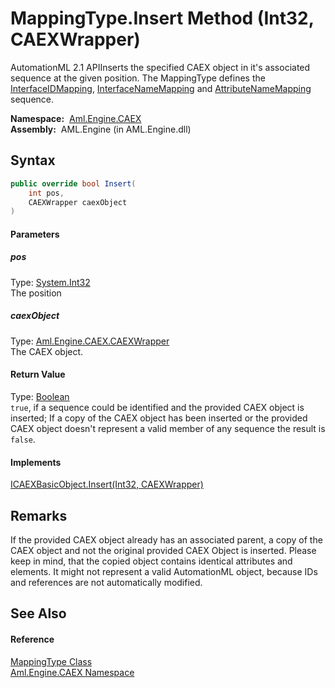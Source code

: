 MappingType.Insert Method (Int32, CAEXWrapper)
==============================================
AutomationML 2.1 APIInserts the specified CAEX object in it's associated sequence at the given position. The MappingType defines the [InterfaceIDMapping][1], [InterfaceNameMapping][2] and [AttributeNameMapping][3] sequence.

  **Namespace:**  [Aml.Engine.CAEX][4]  
  **Assembly:**  AML.Engine (in AML.Engine.dll)

Syntax
------

```csharp
public override bool Insert(
	int pos,
	CAEXWrapper caexObject
)
```

#### Parameters

##### *pos*
Type: [System.Int32][5]  
The position

##### *caexObject*
Type: [Aml.Engine.CAEX.CAEXWrapper][6]  
The CAEX object.

#### Return Value
Type: [Boolean][7]  
`true`, if a sequence could be identified and the provided CAEX object is inserted; If a copy of the CAEX object has been inserted or the provided CAEX object doesn't represent a valid member of any sequence the result is `false`. 
#### Implements
[ICAEXBasicObject.Insert(Int32, CAEXWrapper)][8]  


Remarks
-------
 If the provided CAEX object already has an associated parent, a copy of the CAEX object and not the original provided CAEX Object is inserted. Please keep in mind, that the copied object contains identical attributes and elements. It might not represent a valid AutomationML object, because IDs and references are not automatically modified. 

See Also
--------

#### Reference
[MappingType Class][9]  
[Aml.Engine.CAEX Namespace][4]  

[1]: InterfaceIDMapping.md
[2]: InterfaceNameMapping.md
[3]: AttributeNameMapping.md
[4]: ../README.md
[5]: https://docs.microsoft.com/dotnet/api/system.int32
[6]: ../CAEXWrapper/README.md
[7]: https://docs.microsoft.com/dotnet/api/system.boolean
[8]: ../ICAEXBasicObject/Insert_1.md
[9]: README.md
[10]: https://www.automationml.org
[11]: ../../icons/logoShade.png